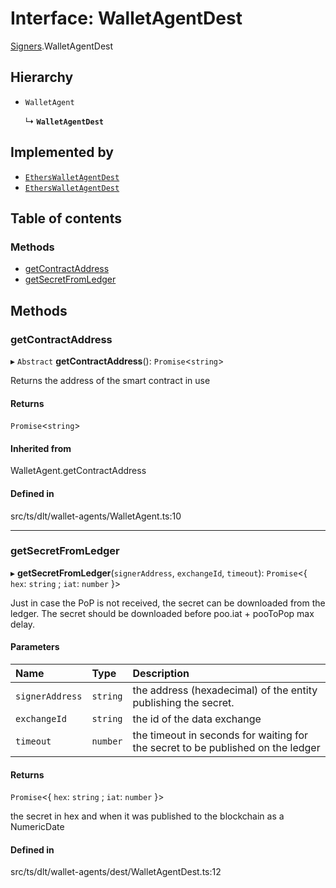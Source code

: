 # Interface: WalletAgentDest

[Signers](../modules/Signers.md).WalletAgentDest

## Hierarchy

- `WalletAgent`

  ↳ **`WalletAgentDest`**

## Implemented by

- [`EthersWalletAgentDest`](../classes/Signers.EthersWalletAgentDest.md)
- [`EthersWalletAgentDest`](../classes/EthersWalletAgentDest.md)

## Table of contents

### Methods

- [getContractAddress](Signers.WalletAgentDest.md#getcontractaddress)
- [getSecretFromLedger](Signers.WalletAgentDest.md#getsecretfromledger)

## Methods

### getContractAddress

▸ `Abstract` **getContractAddress**(): `Promise`<`string`\>

Returns the address of the smart contract in use

#### Returns

`Promise`<`string`\>

#### Inherited from

WalletAgent.getContractAddress

#### Defined in

src/ts/dlt/wallet-agents/WalletAgent.ts:10

___

### getSecretFromLedger

▸ **getSecretFromLedger**(`signerAddress`, `exchangeId`, `timeout`): `Promise`<{ `hex`: `string` ; `iat`: `number`  }\>

Just in case the PoP is not received, the secret can be downloaded from the ledger.
The secret should be downloaded before poo.iat + pooToPop max delay.

#### Parameters

| Name | Type | Description |
| :------ | :------ | :------ |
| `signerAddress` | `string` | the address (hexadecimal) of the entity publishing the secret. |
| `exchangeId` | `string` | the id of the data exchange |
| `timeout` | `number` | the timeout in seconds for waiting for the secret to be published on the ledger |

#### Returns

`Promise`<{ `hex`: `string` ; `iat`: `number`  }\>

the secret in hex and when it was published to the blockchain as a NumericDate

#### Defined in

src/ts/dlt/wallet-agents/dest/WalletAgentDest.ts:12
